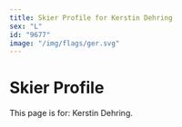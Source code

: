 ```yaml
---
title: Skier Profile for Kerstin Dehring
sex: "L"
id: "9677"
image: "/img/flags/ger.svg" 
---
```


# Skier Profile

This page is for: Kerstin Dehring.
    